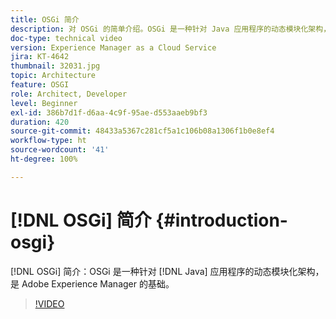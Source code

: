 ```yaml
---
title: OSGi 简介
description: 对 OSGi 的简单介绍。OSGi 是一种针对 Java 应用程序的动态模块化架构，是 Adobe Experience Manager 的基础。
doc-type: technical video
version: Experience Manager as a Cloud Service
jira: KT-4642
thumbnail: 32031.jpg
topic: Architecture
feature: OSGI
role: Architect, Developer
level: Beginner
exl-id: 386b7d1f-d6aa-4c9f-95ae-d553aaeb9bf3
duration: 420
source-git-commit: 48433a5367c281cf5a1c106b08a1306f1b0e8ef4
workflow-type: ht
source-wordcount: '41'
ht-degree: 100%

---
```


# [!DNL OSGi] 简介 {#introduction-osgi}

[!DNL OSGi] 简介：OSGi 是一种针对 [!DNL Java] 应用程序的动态模块化架构，是 Adobe Experience Manager 的基础。

>[!VIDEO](https://video.tv.adobe.com/v/32031?quality=12&learn=on)
